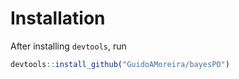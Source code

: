 # Installation

After installing `devtools`, run

```R
devtools::install_github("GuidoAMoreira/bayesPO")
```
